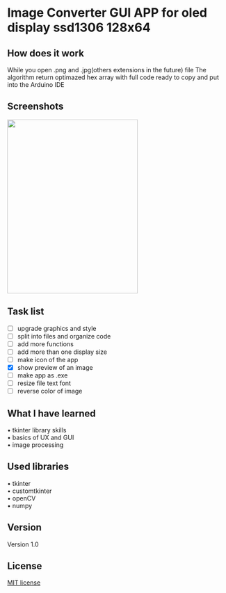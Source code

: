 # Image Converter GUI APP for oled display ssd1306 128x64
## How does it work
While you open .png and .jpg(others extensions in the future) file The algorithm return optimazed hex array with full code ready to copy and put into the Arduino IDE <br>
## Screenshots

<img src="https://user-images.githubusercontent.com/123249470/232077136-51249a30-45eb-4e6f-8b22-6d2739350bd4.gif" width="300" height="400">

## Task list
- [ ] upgrade graphics and style<br>
- [ ] split into files and organize code<br>
- [ ] add more functions <br>
- [ ] add more than one display size <br>
- [ ] make icon of the app <br>
- [x] show preview of an image <br>
- [ ] make app as .exe <br>
- [ ] resize file text font <br>
- [ ] reverse color of image <br>
## What I have learned
•	tkinter library skills <br>
•	basics of UX and GUI<br>
•	image processing <br>
## Used libraries
• tkinter <br> 
• customtkinter <br>
• openCV <br>
• numpy 
## Version
Version 1.0
## License 
[MIT license](LICENSE)
